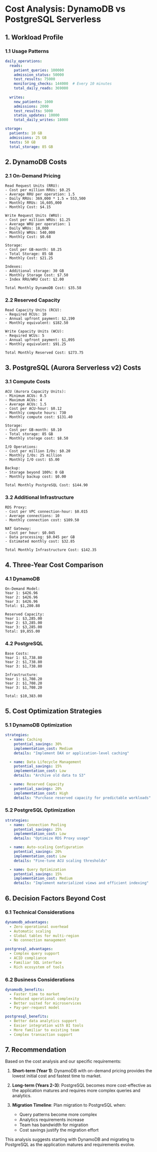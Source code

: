 # Cost Analysis: DynamoDB vs PostgreSQL Serverless

## 1. Workload Profile

### 1.1 Usage Patterns
```yaml
daily_operations:
  reads:
    patient_queries: 100000
    admission_status: 50000
    test_results: 75000
    monitoring_checks: 144000  # Every 10 minutes
    total_daily_reads: 369000
  
  writes:
    new_patients: 1000
    admissions: 2000
    test_results: 5000
    status_updates: 10000
    total_daily_writes: 18000

storage:
  patients: 10 GB
  admissions: 25 GB
  tests: 50 GB
  total_storage: 85 GB
```

## 2. DynamoDB Costs

### 2.1 On-Demand Pricing
```plaintext
Read Request Units (RRU):
- Cost per million RRUs: $0.25
- Average RRU per operation: 1.5
- Daily RRUs: 369,000 * 1.5 = 553,500
- Monthly RRUs: 16,605,000
- Monthly Cost: $4.15

Write Request Units (WRU):
- Cost per million WRUs: $1.25
- Average WRU per operation: 1
- Daily WRUs: 18,000
- Monthly WRUs: 540,000
- Monthly Cost: $0.68

Storage:
- Cost per GB-month: $0.25
- Total Storage: 85 GB
- Monthly Cost: $21.25

Indexes:
- Additional storage: 30 GB
- Monthly Storage Cost: $7.50
- Index RRU/WRU Cost: $2.00

Total Monthly DynamoDB Cost: $35.58
```

### 2.2 Reserved Capacity
```plaintext
Read Capacity Units (RCU):
- Required RCUs: 10
- Annual upfront payment: $2,190
- Monthly equivalent: $182.50

Write Capacity Units (WCU):
- Required WCUs: 5
- Annual upfront payment: $1,095
- Monthly equivalent: $91.25

Total Monthly Reserved Cost: $273.75
```

## 3. PostgreSQL (Aurora Serverless v2) Costs

### 3.1 Compute Costs
```plaintext
ACU (Aurora Capacity Units):
- Minimum ACUs: 0.5
- Maximum ACUs: 4
- Average ACUs: 1.5
- Cost per ACU-hour: $0.12
- Monthly compute hours: 730
- Monthly compute cost: $131.40

Storage:
- Cost per GB-month: $0.10
- Total storage: 85 GB
- Monthly storage cost: $8.50

I/O Operations:
- Cost per million I/Os: $0.20
- Monthly I/Os: 25 million
- Monthly I/O cost: $5.00

Backup:
- Storage beyond 100%: 0 GB
- Monthly backup cost: $0.00

Total Monthly PostgreSQL Cost: $144.90
```

### 3.2 Additional Infrastructure
```plaintext
RDS Proxy:
- Cost per VPC connection-hour: $0.015
- Average connections: 10
- Monthly connection cost: $109.50

NAT Gateway:
- Cost per hour: $0.045
- Data processing: $0.045 per GB
- Estimated monthly cost: $32.85

Total Monthly Infrastructure Cost: $142.35
```

## 4. Three-Year Cost Comparison

### 4.1 DynamoDB
```plaintext
On-Demand Model:
Year 1: $426.96
Year 2: $426.96
Year 3: $426.96
Total: $1,280.88

Reserved Capacity:
Year 1: $3,285.00
Year 2: $3,285.00
Year 3: $3,285.00
Total: $9,855.00
```

### 4.2 PostgreSQL
```plaintext
Base Costs:
Year 1: $1,738.80
Year 2: $1,738.80
Year 3: $1,738.80

Infrastructure:
Year 1: $1,708.20
Year 2: $1,708.20
Year 3: $1,708.20

Total: $10,383.00
```

## 5. Cost Optimization Strategies

### 5.1 DynamoDB Optimization
```yaml
strategies:
  - name: Caching
    potential_savings: 30%
    implementation_cost: Medium
    details: "Implement DAX or application-level caching"

  - name: Data Lifecycle Management
    potential_savings: 15%
    implementation_cost: Low
    details: "Archive old data to S3"

  - name: Reserved Capacity
    potential_savings: 20%
    implementation_cost: High
    details: "Purchase reserved capacity for predictable workloads"
```

### 5.2 PostgreSQL Optimization
```yaml
strategies:
  - name: Connection Pooling
    potential_savings: 25%
    implementation_cost: Low
    details: "Optimize RDS Proxy usage"

  - name: Auto-scaling Configuration
    potential_savings: 20%
    implementation_cost: Low
    details: "Fine-tune ACU scaling thresholds"

  - name: Query Optimization
    potential_savings: 15%
    implementation_cost: Medium
    details: "Implement materialized views and efficient indexing"
```

## 6. Decision Factors Beyond Cost

### 6.1 Technical Considerations
```yaml
dynamodb_advantages:
  - Zero operational overhead
  - Automatic scaling
  - Global tables for multi-region
  - No connection management

postgresql_advantages:
  - Complex query support
  - ACID compliance
  - Familiar SQL interface
  - Rich ecosystem of tools
```

### 6.2 Business Considerations
```yaml
dynamodb_benefits:
  - Faster time to market
  - Reduced operational complexity
  - Better suited for microservices
  - Pay-per-request model

postgresql_benefits:
  - Better data analytics support
  - Easier integration with BI tools
  - More familiar to existing team
  - Complex transaction support
```

## 7. Recommendation

Based on the cost analysis and our specific requirements:

1. **Short-term (Year 1)**: DynamoDB with on-demand pricing provides the lowest initial cost and fastest time to market.

2. **Long-term (Years 2-3)**: PostgreSQL becomes more cost-effective as the application matures and requires more complex queries and analytics.

3. **Migration Timeline**: Plan migration to PostgreSQL when:
   - Query patterns become more complex
   - Analytics requirements increase
   - Team has bandwidth for migration
   - Cost savings justify the migration effort

This analysis suggests starting with DynamoDB and migrating to PostgreSQL as the application matures and requirements evolve.